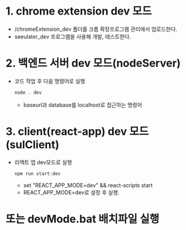 # 1. chrome extension dev 모드

- /chromeExtension_dev 폴더를 크롬 확장프로그램 관리에서 업로드한다.
- seeulater_dev 프로그램을 사용해 개발, 테스트한다.

# 2. 백엔드 서버 dev 모드(nodeServer)

- 코드 작업 후 다음 명령어로 실행

  ```powershell
  node . dev
  ```

  - baseurl과 database를  localhost로 접근하는 명령어

# 3. client(react-app) dev 모드(sulClient)

- 리액트 앱 dev모드로 실행

  ```powershell
  npm run start:dev
  ```

  - set \"REACT_APP_MODE=dev\" && react-scripts start
  - REACT_APP_MODE=dev로 설정 후 실행.

# 또는 devMode.bat 배치파일 실행



